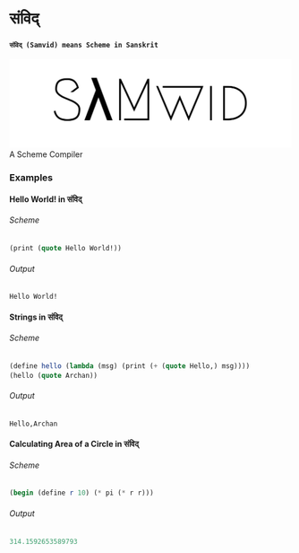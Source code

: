 # संविद् 
#### `संविद् (Samvid) means Scheme in Sanskrit`
<img src="./SamvidLogo.svg"/>
<h3style="text-align:center;">A Scheme Compiler</h3>

### Examples

#### Hello World! in संविद् 
###### Scheme
```scheme
(print (quote Hello World!))
```

###### Output
```scheme
Hello World!
```

#### Strings in संविद् 
###### Scheme
```scheme
(define hello (lambda (msg) (print (+ (quote Hello,) msg))))
(hello (quote Archan))
```

###### Output
```scheme
Hello,Archan
```

#### Calculating Area of a Circle in संविद् 
###### Scheme
```scheme
(begin (define r 10) (* pi (* r r)))
```

###### Output
```scheme
314.1592653589793
```
